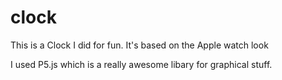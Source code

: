 # clock
This is a Clock I did for fun.
It's based on the Apple watch look

I used P5.js which is a really awesome libary for graphical stuff.
